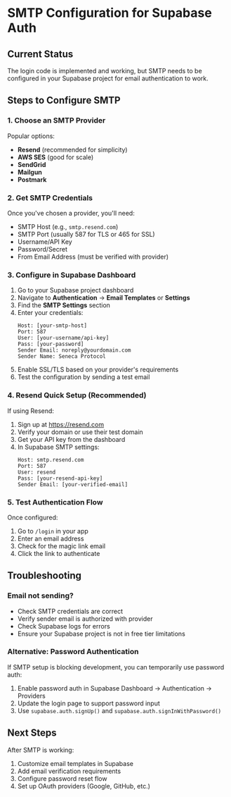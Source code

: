 # SMTP Configuration for Supabase Auth

## Current Status

The login code is implemented and working, but SMTP needs to be configured in your Supabase project for email authentication to work.

## Steps to Configure SMTP

### 1. Choose an SMTP Provider

Popular options:

- **Resend** (recommended for simplicity)
- **AWS SES** (good for scale)
- **SendGrid**
- **Mailgun**
- **Postmark**

### 2. Get SMTP Credentials

Once you've chosen a provider, you'll need:

- SMTP Host (e.g., `smtp.resend.com`)
- SMTP Port (usually 587 for TLS or 465 for SSL)
- Username/API Key
- Password/Secret
- From Email Address (must be verified with provider)

### 3. Configure in Supabase Dashboard

1. Go to your Supabase project dashboard
2. Navigate to **Authentication** → **Email Templates** or **Settings**
3. Find the **SMTP Settings** section
4. Enter your credentials:
   ```
   Host: [your-smtp-host]
   Port: 587
   User: [your-username/api-key]
   Pass: [your-password]
   Sender Email: noreply@yourdomain.com
   Sender Name: Seneca Protocol
   ```
5. Enable SSL/TLS based on your provider's requirements
6. Test the configuration by sending a test email

### 4. Resend Quick Setup (Recommended)

If using Resend:

1. Sign up at https://resend.com
2. Verify your domain or use their test domain
3. Get your API key from the dashboard
4. In Supabase SMTP settings:
   ```
   Host: smtp.resend.com
   Port: 587
   User: resend
   Pass: [your-resend-api-key]
   Sender Email: [your-verified-email]
   ```

### 5. Test Authentication Flow

Once configured:

1. Go to `/login` in your app
2. Enter an email address
3. Check for the magic link email
4. Click the link to authenticate

## Troubleshooting

### Email not sending?

- Check SMTP credentials are correct
- Verify sender email is authorized with provider
- Check Supabase logs for errors
- Ensure your Supabase project is not in free tier limitations

### Alternative: Password Authentication

If SMTP setup is blocking development, you can temporarily use password auth:

1. Enable password auth in Supabase Dashboard → Authentication → Providers
2. Update the login page to support password input
3. Use `supabase.auth.signUp()` and `supabase.auth.signInWithPassword()`

## Next Steps

After SMTP is working:

1. Customize email templates in Supabase
2. Add email verification requirements
3. Configure password reset flow
4. Set up OAuth providers (Google, GitHub, etc.)
